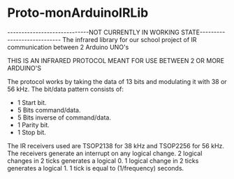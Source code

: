 # Proto-monArduinoIRLib

-----------------------------NOT CURRENTLY IN WORKING STATE----------------------------
The infrared library for our school project of IR communication between 2 Arduino UNO's

THIS IS AN INFRARED PROTOCOL MEANT FOR USE BETWEEN 2 OR MORE ARDUINO'S

The protocol works by taking the data of 13 bits and modulating it with 38 or 56 kHz.
The bit/data pattern consists of:
  - 1 Start bit.
  - 5 Bits command/data.
  - 5 Bits inverse of command/data.
  - 1 Parity bit.
  - 1 Stop bit.

The IR receivers used are TSOP2138 for 38 kHz and TSOP2256 for 56 kHz.
The receivers generate an interrupt on any logical change.
2 logical changes in 2 ticks generates a logical 0.
1 logical change in 2 ticks generates a logical 1.
1 tick is equal to (1/frequency) seconds.
